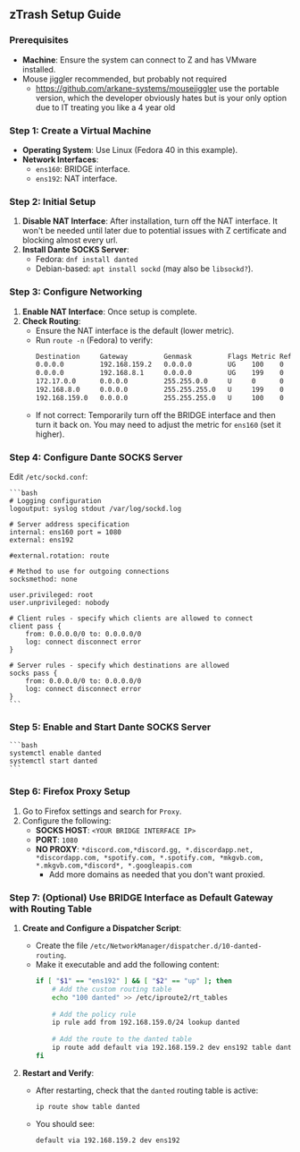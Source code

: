 ## zTrash Setup Guide

### Prerequisites
- **Machine**: Ensure the system can connect to Z and has VMware installed.
- Mouse jiggler recommended, but probably not required
  - https://github.com/arkane-systems/mousejiggler use the portable version, which the developer obviously hates but is your only option due to IT treating you like a 4 year old

### Step 1: Create a Virtual Machine
- **Operating System**: Use Linux (Fedora 40 in this example).
- **Network Interfaces**:
  - `ens160`: BRIDGE interface.
  - `ens192`: NAT interface.

### Step 2: Initial Setup
1. **Disable NAT Interface**: After installation, turn off the NAT interface. It won't be needed until later due to potential issues with Z certificate and blocking almost every url.
2. **Install Dante SOCKS Server**:
   - Fedora: `dnf install danted`
   - Debian-based: `apt install sockd` (may also be `libsockd?`).

### Step 3: Configure Networking
1. **Enable NAT Interface**: Once setup is complete.
2. **Check Routing**:
   - Ensure the NAT interface is the default (lower metric).
   - Run `route -n` (Fedora) to verify:
     ```bash
     Destination     Gateway         Genmask         Flags Metric Ref    Use Iface
     0.0.0.0         192.168.159.2   0.0.0.0         UG    100    0        0 ens192
     0.0.0.0         192.168.8.1     0.0.0.0         UG    199    0        0 ens160
     172.17.0.0      0.0.0.0         255.255.0.0     U     0      0        0 docker0
     192.168.8.0     0.0.0.0         255.255.255.0   U     199    0        0 ens160
     192.168.159.0   0.0.0.0         255.255.255.0   U     100    0        0 ens192
     ```
   - If not correct: Temporarily turn off the BRIDGE interface and then turn it back on. You may need to adjust the metric for `ens160` (set it higher).

### Step 4: Configure Dante SOCKS Server
Edit `/etc/sockd.conf`:

    ```bash
    # Logging configuration
    logoutput: syslog stdout /var/log/sockd.log
    
    # Server address specification
    internal: ens160 port = 1080
    external: ens192
    
    #external.rotation: route
    
    # Method to use for outgoing connections
    socksmethod: none
    
    user.privileged: root
    user.unprivileged: nobody
    
    # Client rules - specify which clients are allowed to connect
    client pass {
        from: 0.0.0.0/0 to: 0.0.0.0/0
        log: connect disconnect error
    }
    
    # Server rules - specify which destinations are allowed
    socks pass {
        from: 0.0.0.0/0 to: 0.0.0.0/0
        log: connect disconnect error
    }
    ```

### Step 5: Enable and Start Dante SOCKS Server
    ```bash
    systemctl enable danted
    systemctl start danted
    ```

### Step 6: Firefox Proxy Setup
1. Go to Firefox settings and search for `Proxy`.
2. Configure the following:
   - **SOCKS HOST**: `<YOUR BRIDGE INTERFACE IP>`
   - **PORT**: `1080`
   - **NO PROXY**: `*discord.com,*discord.gg, *.discordapp.net, *discordapp.com, *spotify.com, *.spotify.com, *mkgvb.com, *.mkgvb.com,*discord*, *.googleapis.com`
     - Add more domains as needed that you don't want proxied.

### Step 7: (Optional) Use BRIDGE Interface as Default Gateway with Routing Table
1. **Create and Configure a Dispatcher Script**:
   - Create the file `/etc/NetworkManager/dispatcher.d/10-danted-routing`.
   - Make it executable and add the following content:
     ```bash
     if [ "$1" == "ens192" ] && [ "$2" == "up" ]; then
         # Add the custom routing table
         echo "100 danted" >> /etc/iproute2/rt_tables
    
         # Add the policy rule
         ip rule add from 192.168.159.0/24 lookup danted
    
         # Add the route to the danted table
         ip route add default via 192.168.159.2 dev ens192 table danted
     fi
     ```

2. **Restart and Verify**:
   - After restarting, check that the `danted` routing table is active:
     ```bash
     ip route show table danted
     ```
   - You should see:
     ```bash
     default via 192.168.159.2 dev ens192
     ```
